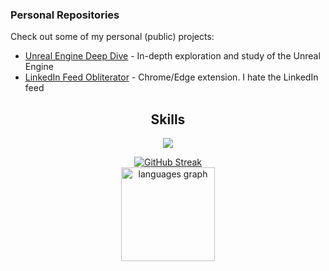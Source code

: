 ### Personal Repositories

Check out some of my personal (public) projects:

- [Unreal Engine Deep Dive](https://github.com/SyedAman/UnrealEngineDeepDive) - In-depth exploration and study of the Unreal Engine
- [LinkedIn Feed Obliterator](https://github.com/SyedAman/LinkedInFeedObliteratorChromeExtension) - Chrome/Edge extension. I hate the LinkedIn feed

<h2 align="center">Skills </h2>

<p align="center">
  <a href="https://skillicons.dev">
    <img src="https://skillicons.dev/icons?i=cpp,c,javascript,python,assembly" />
  </a>
</p>

<div align="center">
  <a href="https://git.io/streak-stats">
    <img src="https://streak-stats.demolab.com?user=SyedAman&theme=dark" alt="GitHub Streak" />
  </a>
  
  <br>
  
  <img src="https://github-readme-stats.vercel.app/api/top-langs?username=syedaman&locale=en&hide_title=false&layout=compact&card_width=320&langs_count=5&theme=dracula&hide_border=false" height="150" alt="languages graph" />

  <br>
  <p href="https://discord.gg/onlp" align="center">
    <img alt="" src="https://github-readme-stats.vercel.app/api?username=syedaman&theme=tokyonight&show_icons=true">
  </p>
</div>
